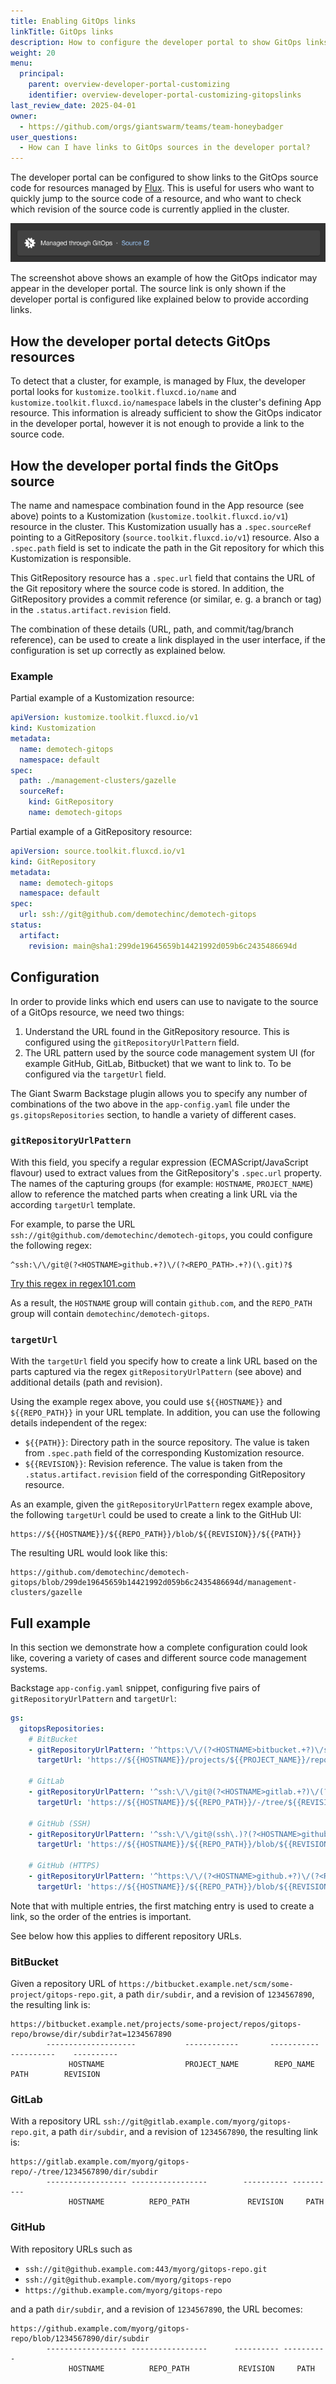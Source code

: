 ```yaml
---
title: Enabling GitOps links
linkTitle: GitOps links
description: How to configure the developer portal to show GitOps links for resources managed by Flux, so that users can jump directly to the source code.
weight: 20
menu:
  principal:
    parent: overview-developer-portal-customizing
    identifier: overview-developer-portal-customizing-gitopslinks
last_review_date: 2025-04-01
owner:
  - https://github.com/orgs/giantswarm/teams/team-honeybadger
user_questions:
  - How can I have links to GitOps sources in the developer portal?
---
```


The developer portal can be configured to show links to the GitOps source code for resources managed by [Flux](https://fluxcd.io/). This is useful for users who want to quickly jump to the source code of a resource, and who want to check which revision of the source code is currently applied in the cluster.

![Screenshot showing a GitOps indicator with link](./gitops-link.png)

The screenshot above shows an example of how the GitOps indicator may appear in the developer portal. The source link is only shown if the developer portal is configured like explained below to provide according links.

## How the developer portal detects GitOps resources

To detect that a cluster, for example, is managed by Flux, the developer portal looks for `kustomize.toolkit.fluxcd.io/name` and `kustomize.toolkit.fluxcd.io/namespace` labels in the cluster's defining App resource. This information is already sufficient to show the GitOps indicator in the developer portal, however it is not enough to provide a link to the source code.

## How the developer portal finds the GitOps source

The name and namespace combination found in the App resource (see above) points to a Kustomization (`kustomize.toolkit.fluxcd.io/v1`) resource in the cluster. This Kustomization usually has a `.spec.sourceRef` pointing to a GitRepository (`source.toolkit.fluxcd.io/v1`) resource. Also a `.spec.path` field is set to indicate the path in the Git repository for which this Kustomization is responsible.

This GitRepository resource has a `.spec.url` field that contains the URL of the Git repository where the source code is stored. In addition, the GitRepository provides a commit reference (or similar, e. g. a branch or tag) in the `.status.artifact.revision` field.

The combination of these details (URL, path, and commit/tag/branch reference), can be used to create a link displayed in the user interface, if the configuration is set up correctly as explained below.

### Example

Partial example of a Kustomization resource:

```yaml
apiVersion: kustomize.toolkit.fluxcd.io/v1
kind: Kustomization
metadata:
  name: demotech-gitops
  namespace: default
spec:
  path: ./management-clusters/gazelle
  sourceRef:
    kind: GitRepository
    name: demotech-gitops
```

Partial example of a GitRepository resource:

```yaml
apiVersion: source.toolkit.fluxcd.io/v1
kind: GitRepository
metadata:
  name: demotech-gitops
  namespace: default
spec:
  url: ssh://git@github.com/demotechinc/demotech-gitops
status:
  artifact:
    revision: main@sha1:299de19645659b14421992d059b6c2435486694d
```

## Configuration

In order to provide links which end users can use to navigate to the source of a GitOps resource, we need two things:

1. Understand the URL found in the GitRepository resource. This is configured using the `gitRepositoryUrlPattern` field.
2. The URL pattern used by the source code management system UI (for example GitHub, GitLab, Bitbucket) that we want to link to. To be configured via the `targetUrl` field.

The Giant Swarm Backstage plugin allows you to specify any number of combinations of the two above in the `app-config.yaml` file under the `gs.gitopsRepositories` section, to handle a variety of different cases.

### `gitRepositoryUrlPattern`

With this field, you specify a regular expression (ECMAScript/JavaScript flavour) used to extract values from the GitRepository's `.spec.url` property. The names of the capturing groups (for example: `HOSTNAME`, `PROJECT_NAME`) allow to reference the matched parts when creating a link URL via the according `targetUrl` template.

For example, to parse the URL `ssh://git@github.com/demotechinc/demotech-gitops`, you could configure the following regex:

```nohighlight
^ssh:\/\/git@(?<HOSTNAME>github.+?)\/(?<REPO_PATH>.+?)(\.git)?$
```

[Try this regex in regex101.com](https://regex101.com/r/KGnXQg/1)

As a result, the `HOSTNAME` group will contain `github.com`, and the `REPO_PATH` group will contain `demotechinc/demotech-gitops`.

### `targetUrl`

With the `targetUrl` field you specify how to create a link URL based on the parts captured via the regex `gitRepositoryUrlPattern` (see above) and additional details (path and revision).

Using the example regex above, you could use `${{HOSTNAME}}` and `${{REPO_PATH}}` in your URL template. In addition, you can use the following details independent of the regex:

- `${{PATH}}`: Directory path in the source repository. The value is taken from `.spec.path` field of the corresponding Kustomization resource.
- `${{REVISION}}`: Revision reference. The value is taken from the `.status.artifact.revision` field of the corresponding GitRepository resource.

As an example, given the `gitRepositoryUrlPattern` regex example above, the following `targetUrl` could be used to create a link to the GitHub UI:

```nohighlight
https://${{HOSTNAME}}/${{REPO_PATH}}/blob/${{REVISION}}/${{PATH}}
```

The resulting URL would look like this:

```nohighlight
https://github.com/demotechinc/demotech-gitops/blob/299de19645659b14421992d059b6c2435486694d/management-clusters/gazelle
```

## Full example

In this section we demonstrate how a complete configuration could look like, covering a variety of cases and different source code management systems.

Backstage `app-config.yaml` snippet, configuring five pairs of `gitRepositoryUrlPattern` and `targetUrl`:

```yaml
gs:
  gitopsRepositories:
    # BitBucket
    - gitRepositoryUrlPattern: '^https:\/\/(?<HOSTNAME>bitbucket.+?)\/scm\/(?<PROJECT_NAME>.+?)\/(?<REPO_NAME>.+?)(\.git)?$'
      targetUrl: 'https://${{HOSTNAME}}/projects/${{PROJECT_NAME}}/repos/${{REPO_NAME}}/browse/${{PATH}}?at=${{REVISION}}'

    # GitLab
    - gitRepositoryUrlPattern: '^ssh:\/\/git@(?<HOSTNAME>gitlab.+?)\/(?<REPO_PATH>.+?)(\.git)?$'
      targetUrl: 'https://${{HOSTNAME}}/${{REPO_PATH}}/-/tree/${{REVISION}}/${{PATH}}'

    # GitHub (SSH)
    - gitRepositoryUrlPattern: '^ssh:\/\/git@(ssh\.)?(?<HOSTNAME>github.+?)(:443)?\/(?<REPO_PATH>.+?)(\.git)?$'
      targetUrl: 'https://${{HOSTNAME}}/${{REPO_PATH}}/blob/${{REVISION}}/${{PATH}}'

    # GitHub (HTTPS)
    - gitRepositoryUrlPattern: '^https:\/\/(?<HOSTNAME>github.+?)\/(?<REPO_PATH>.+?)$'
      targetUrl: 'https://${{HOSTNAME}}/${{REPO_PATH}}/blob/${{REVISION}}/${{PATH}}'
```

Note that with multiple entries, the first matching entry is used to create a link, so the order of the entries is important.

See below how this applies to different repository URLs.

### BitBucket

Given a repository URL of `https://bitbucket.example.net/scm/some-project/gitops-repo.git`, a path `dir/subdir`, and a revision of `1234567890`, the resulting link is:

```nohighlight
https://bitbucket.example.net/projects/some-project/repos/gitops-repo/browse/dir/subdir?at=1234567890
        --------------------           ------------       -----------        ----------    ----------
             HOSTNAME                  PROJECT_NAME        REPO_NAME           PATH        REVISION
```

### GitLab

With a repository URL `ssh://git@gitlab.example.com/myorg/gitops-repo.git`, a path `dir/subdir`, and a revision of `1234567890`, the resulting link is:

```nohighlight
https://gitlab.example.com/myorg/gitops-repo/-/tree/1234567890/dir/subdir
        ------------------ -----------------        ---------- ----------
             HOSTNAME          REPO_PATH             REVISION     PATH
```

### GitHub

With repository URLs such as

- `ssh://git@github.example.com:443/myorg/gitops-repo.git`
- `ssh://git@github.example.com/myorg/gitops-repo`
- `https://github.example.com/myorg/gitops-repo`  

and a path `dir/subdir`, and a revision of `1234567890`, the URL becomes:

```nohighlight
https://github.example.com/myorg/gitops-repo/blob/1234567890/dir/subdir
        ------------------ -----------------      ---------- ----------
             HOSTNAME          REPO_PATH           REVISION     PATH
```
